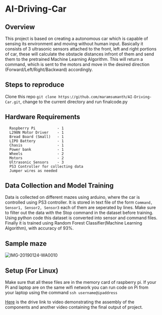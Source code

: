 AI-Driving-Car
=============
      
## Overview

   This project is based on creating a autonomous car which is capable of sensing its environment and moving without human input. Basically it consists of 3 ultrasonic sensors attached to the front, left and right portions of car, these will calculate the obstacle distances infront of them and send them to the pretrained Machine Learning Algorithm. This will return a command, which is sent to the motors and move in the desired direction (Forward/Left/Right/Backward) accordingly.
   
## Steps to reproduce
   Clone this repo ```git clone https://github.com/maramsumanth/AI-Driving-Car.git```, change to the current directory and run finalcode.py
      

## Hardware Requirements
      Raspberry Pi          - 1
      L298N Motor Driver    - 1
      Bread Board (Small)   - 1
      LIPO Battery          - 1
      Chasis                - 1
      Power bank            - 1
      Wheels                - 2
      Motors                - 2
      Ultrasonic Sensors    - 3
      PS3 Controller for collecting data
      Jumper wires as needed
    
## Data Collection and Model Training

   Data is collected on different mazes using arduino, where the car is controlled using PS3 controller. It is stored in text file of the form ```Command, Sensor1, Sensor2, Sensor3``` each of them are seperated by lines. Make sure to filter out the data with the Stop command in the dataset before training. Using python code this dataset is converted into sensor and command files. Finally it is trained using Random Forest Classifier(Machine Learning Algorithm), with accuracy of 93%.

## Sample maze

![IMG-20190124-WA0010](https://user-images.githubusercontent.com/32808381/54482270-0be68980-4867-11e9-9c71-4d268ae18d44.jpg)




## Setup (For Linux)
Make sure that all these files are in the memory card of raspberry pi. If your Pi and laptop are on the same wifi network you can run code on Pi from your laptop using the command 
            ```ssh username@ipaddress```
            
[Here](https://drive.google.com/drive/folders/1Pr7gGW8ToveAyUVRObod15jswgyZrwg8) is the drive link to video demonstrating the assembly of the components and another video containing the final output of project.
      
